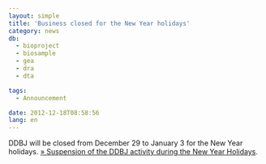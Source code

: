 ```yaml
---
layout: simple
title: 'Business closed for the New Year holidays'
category: news
db:
  - bioproject
  - biosample
  - gea
  - dra
  - dta

tags:
  - Announcement

date: 2012-12-18T08:58:56
lang: en
---
```


DDBJ will be closed from December 29 to January 3 for the New Year holidays. <a href="/news/en/wn121203-e.html">» Suspension of the DDBJ activity during the New Year Holidays</a>.
